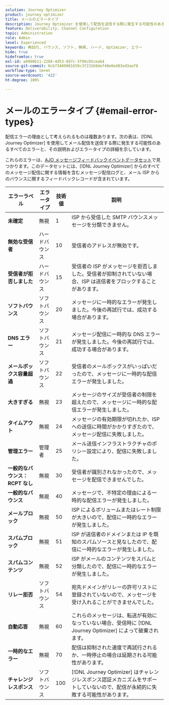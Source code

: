 ```yaml
---
solution: Journey Optimizer
product: journey optimizer
title: メールのエラータイプ
description: Journey Optimizer を使用して配信を送信する際に発生する可能性のあるすべてのメールのエラーのリストにアクセスします。
feature: Deliverability, Channel Configuration
topic: Administration
role: Admin
level: Experienced
keywords: 再試行, バウンス, ソフト, 無視, ハード, Optimizer, エラー
hide: true
hidefromtoc: true
exl-id: a8908b11-2288-4d53-897c-3f99cb5ceab4
source-git-commit: 0cb73489981659c3f231b9def40e0e483ed3aef8
workflow-type: tm+mt
source-wordcount: '422'
ht-degree: 100%

---
```


# メールのエラータイプ {#email-error-types}

配信エラーの理由として考えられるものは複数あります。次の表は、[!DNL Journey Optimizer] を使用してメール配信を送信する際に発生する可能性のあるすべてのエラーと、その説明およびエラータイプの詳細を示しています。

これらのエラーは、[AJO メッセージフィードバックイベントデータセット](../data/datasets-query-examples.md#message-feedback-event-dataset)で見つかります。このデータセットには、[!DNL Journey Optimizer] からのすべてのメッセージ配信に関する情報を含むメッセージ配信ログと、メール ISP からのバウンスに関するフィードバックレコードが含まれています。

| エラーラベル | エラータイプ | 技術値 | 説明 |
| --- | --- | --- | --- |
| **未確定** | 無視 | 1 | ISP から受信した SMTP バウンスメッセージを分類できません。 |
| **無効な受信者** | ハードバウンス | 10 | 受信者のアドレスが無効です。 |
| **受信者が拒否しました** | ハードバウンス | 15 | 受信者の ISP がメッセージを拒否しました。受信者が抑制されていない場合、ISP は送信者をブロックすることがあります。 |
| **ソフトバウンス** | ソフトバウンス | 20 | メッセージに一時的なエラーが発生しました。今後の再試行では、成功する場合があります。 |
| **DNS エラー** | ソフトバウンス | 21 | メッセージ配信に一時的な DNS エラーが発生しました。今後の再試行では、成功する場合があります。 |
| **メールボックス容量超過** | ソフトバウンス | 22 | 受信者のメールボックスがいっぱいだったので、メッセージに一時的な配信エラーが発生しました。 |
| **大きすぎる** | 無視 | 23 | メッセージのサイズが受信者の制限を超えたので、メッセージに一時的な配信エラーが発生しました。 |
| **タイムアウト** | 無視 | 24 | メッセージの有効期限が切れたか、ISP への送信に時間がかかりすぎたので、メッセージ配信に失敗しました。 |
| **管理エラー** | 管理者 | 25 | メール送信インフラストラクチャのポリシー設定により、配信に失敗しました。 |
| **一般的なバウンス：RCPT なし** | 無視 | 30 | 受信者が識別されなかったので、メッセージを配信できませんでした。 |
| **一般的なバウンス** | 無視 | 40 | メッセージで、不特定の理由による一時的な配信エラーが発生しました。 |
| **メールブロック** | 無視 | 50 | ISP によるボリュームまたはレート制限が大きいので、配信に一時的なエラーが発生しました。 |
| **スパムブロック** | 無視 | 51 | ISP が送信者のドメインまたは IP を既知のスパムソースと見なしたので、配信に一時的なエラーが発生しました。 |
| **スパムコンテンツ** | 無視 | 52 | ISP がメールのコンテンツをスパムと分類したので、配信に一時的なエラーが発生しました。 |
| **リレー拒否** | ソフトバウンス | 54 | 宛先ドメインがリレーの許可リストに登録されていないので、メッセージを受け入れることができませんでした。 |
| **自動応答** | 無視 | 60 | これらのメッセージは、転送が有効になっていない場合、受信時に [!DNL Journey Optimizer] によって破棄されます。 |
| **一時的なエラー** | 無視 | 70 | 配信は抑制された速度で再試行されるか、一時停止の場合は延期される可能性があります。 |
| **チャレンジレスポンス** | ソフトバウンス | 100 | [!DNL Journey Optimizer] はチャレンジレスポンス認証メカニズムをサポートしていないので、配信が永続的に失敗する可能性があります。 |
